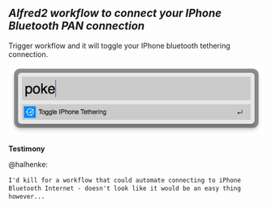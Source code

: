 *Alfred2 workflow to connect your IPhone Bluetooth PAN connection*
-
Trigger workflow and it will toggle your IPhone bluetooth tethering connection.

![Call Pow Restart](screenshots/poke_alfred.png?raw=true)

**Testimony**

@halhenke:
		
	I'd kill for a workflow that could automate connecting to iPhone
	Bluetooth Internet - doesn't look like it would be an easy thing however...
